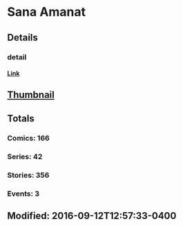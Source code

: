 # Sana  Amanat 
## Details
### detail
#### [Link](http://marvel.com/comics/creators/11841/sana_amanat?utm_campaign=apiRef&utm_source=225578a89fc76f3d20fbffda5d17a88d)
## [Thumbnail](http://i.annihil.us/u/prod/marvel/i/mg/b/40/image_not_available.jpg)
## Totals
### Comics: 166
### Series: 42
### Stories: 356
### Events: 3
## Modified: 2016-09-12T12:57:33-0400